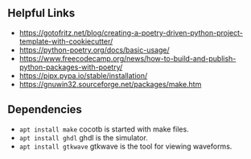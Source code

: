 ## Helpful Links

- https://gotofritz.net/blog/creating-a-poetry-driven-python-project-template-with-cookiecutter/
- https://python-poetry.org/docs/basic-usage/
- https://www.freecodecamp.org/news/how-to-build-and-publish-python-packages-with-poetry/
- https://pipx.pypa.io/stable/installation/
- https://gnuwin32.sourceforge.net/packages/make.htm

## Dependencies

- `apt install make` cocotb is started with make files.
- `apt install ghdl` ghdl is the simulator.
- `apt install gtkwave` gtkwave is the tool for viewing waveforms.